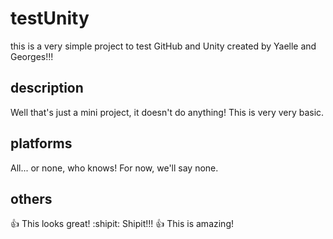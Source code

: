 # testUnity
this is a very simple project to test GitHub and Unity created by Yaelle and Georges!!!

## description
Well that's just a mini project, it doesn't do anything!
This is very very basic.

## platforms
All... or none, who knows! For now, we'll say none.

## others
:+1: This looks great!
:shipit: Shipit!!!
:+1: This is amazing!